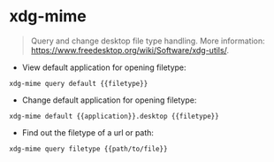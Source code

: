 # xdg-mime

> Query and change desktop file type handling.
> More information: <https://www.freedesktop.org/wiki/Software/xdg-utils/>.

- View default application for opening filetype:

`xdg-mime query default {{filetype}}`

- Change default application for opening filetype:

`xdg-mime default {{application}}.desktop {{filetype}}`

- Find out the filetype of a url or path:

`xdg-mime query filetype {{path/to/file}}`
